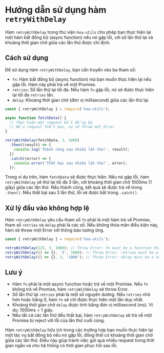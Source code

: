 # Hướng dẫn sử dụng hàm `retryWithDelay`

Hàm `retryWithDelay` trong thư viện `hoa-utils` cho phép bạn thực hiện lại một hàm bất đồng bộ (async function) nếu nó gặp lỗi, với số lần thử lại và khoảng thời gian chờ giữa các lần thử được chỉ định.

## Cách sử dụng

Để sử dụng hàm `retryWithDelay`, bạn cần truyền vào ba tham số:
- `fn`: Hàm bất đồng bộ (async function) mà bạn muốn thực hiện lại nếu gặp lỗi. Hàm này phải trả về một Promise.
- `retries`: Số lần thử lại tối đa. Nếu hàm `fn` gặp lỗi, nó sẽ được thực hiện lại tối đa `retries` lần.
- `delay`: Khoảng thời gian chờ (đơn vị millisecond) giữa các lần thử lại.

```javascript
const { retryWithDelay } = require('hoa-utils');

async function fetchData() {
  // Thực hiện một request bất đồng bộ
  // Nếu request thất bại, nó sẽ throw một Error
}

retryWithDelay(fetchData, 3, 1000)
  .then((result) => {
    console.log('Thành công sau nhiều lần thử:', result);
  })
  .catch((error) => {
    console.error('Thất bại sau nhiều lần thử:', error);
  });
```

Trong ví dụ trên, hàm `fetchData` sẽ được thực hiện. Nếu nó gặp lỗi, hàm `retryWithDelay` sẽ thử lại tối đa 3 lần, với khoảng thời gian chờ 1000ms (1 giây) giữa các lần thử. Nếu thành công, kết quả sẽ được trả về trong `.then()`. Nếu thất bại sau 3 lần thử, lỗi sẽ được bắt trong `.catch()`.

## Xử lý đầu vào không hợp lệ

Hàm `retryWithDelay` yêu cầu tham số `fn` phải là một hàm trả về Promise, tham số `retries` và `delay` phải là các số. Nếu không thỏa mãn điều kiện này, hàm sẽ throw một Error với thông báo tương ứng.

```javascript
const { retryWithDelay } = require('hoa-utils');

retryWithDelay(123, 3, 1000); // Throw Error: fn must be a function that returns a Promise
retryWithDelay(() => {}, '3', 1000); // Throw Error: retries must be a number
retryWithDelay(() => {}, 3, '1000'); // Throw Error: delay must be a number
```

## Lưu ý

- Hàm `fn` phải là một async function hoặc trả về một Promise. Nếu `fn` không trả về Promise, hàm `retryWithDelay` sẽ throw Error.
- Số lần thử lại `retries` phải là một số nguyên dương. Nếu `retries` nhỏ hơn hoặc bằng 0, hàm `fn` sẽ chỉ được thực hiện một lần duy nhất.
- Khoảng thời gian chờ `delay` được tính bằng đơn vị millisecond (ms). Ví dụ: 1000ms = 1 giây.
- Nếu tất cả các lần thử đều thất bại, hàm `retryWithDelay` sẽ trả về một Promise bị reject với lỗi của lần thử cuối cùng.

Hàm `retryWithDelay` hữu ích trong các trường hợp bạn muốn thực hiện lại một tác vụ bất đồng bộ nếu nó gặp lỗi, đồng thời có khoảng thời gian chờ giữa các lần thử. Điều này giúp tránh việc gửi quá nhiều request trong thời gian ngắn và cho hệ thống có thời gian phục hồi sau lỗi.